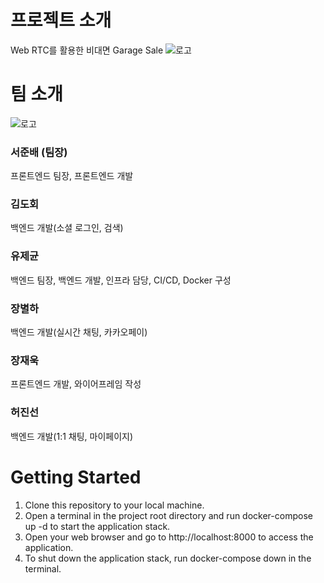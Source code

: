 # 프로젝트 소개

Web RTC를 활용한 비대면 Garage Sale
![로고](https://lab.ssafy.com/s08-webmobile1-sub2/S08P12B105/uploads/da6e5c104b355ecfaed637ce4c9c49d1/%EB%A1%9C%EA%B3%A0_Final.png)

# 팀 소개

![로고](https://lab.ssafy.com/s08-webmobile1-sub2/S08P12B105/uploads/0e62727775f808d2051b462df2bc45fe/hc.png)

### 서준배 (팀장)

프론트엔드 팀장, 프론트엔드 개발

### 김도회

백엔드 개발(소셜 로그인, 검색)

### 유제균

백엔드 팀장, 백엔드 개발, 인프라 담당, CI/CD, Docker 구성

### 장별하

백엔드 개발(실시간 채팅, 카카오페이)

### 장재욱

프론트엔드 개발, 와이어프레임 작성

### 허진선

백엔드 개발(1:1 채팅, 마이페이지)

# Getting Started

1. Clone this repository to your local machine.
2. Open a terminal in the project root directory and run docker-compose up -d to start the application stack.
3. Open your web browser and go to http://localhost:8000 to access the application.
4. To shut down the application stack, run docker-compose down in the terminal.
